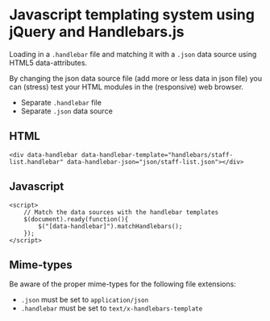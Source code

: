 # Javascript templating system using jQuery and Handlebars.js

Loading in a `.handlebar` file and matching it with a `.json` data source using HTML5 data-attributes.

By changing the json data source file (add more or less data in json file) you can (stress) test your HTML modules in the (responsive) web browser.

* Separate `.handlebar` file
* Separate `.json` data source

## HTML

`<div data-handlebar data-handlebar-template="handlebars/staff-list.handlebar" data-handlebar-json="json/staff-list.json"></div>`

## Javascript

	<script>
		// Match the data sources with the handlebar templates
		$(document).ready(function(){
			$("[data-handlebar]").matchHandlebars();
		});
	</script>

## Mime-types

Be aware of the proper mime-types for the following file extensions:

* `.json` must be set to `application/json`
* `.handlebar` must be set to `text/x-handlebars-template`